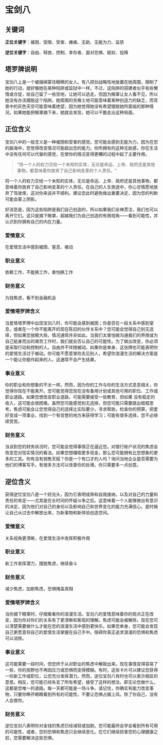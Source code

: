# 宝剑八

## 关键词

**正位关键字**：被困、受限、受害、瘫痪、无助、无能为力、监禁

**逆位关键字**：自由、释放、控制、幸存者、面对恐惧、赋权、投降

## 塔罗牌说明

宝剑八上是一个被捆绑蒙住眼睛的女人。有八把剑战略性地放置在她周围，限制了她的行动，就好像她在某种陷阱或监狱中一样。不过，这陷阱的搭建者似乎有些懒惰或仓促，给自己留了一些空地，让她可以逃走。但因为眼罩让女人看不见，所以她没有办法摆脱这个陷阱。她周围的贫瘠土地可能意味着某种创造力的缺乏，而背景中的灰色天空可能意味着绝望，因为她觉得她没有希望摆脱她所面临的那种情况。如果她能把眼罩摘下来，她就会发现，她可以干脆走出这种局面。

## 正位含义

宝剑八中的一般含义是一种被困和受害的感觉。您可能会感到无能为力，因为在您的脑海中，您觉得改变情况可能超出您的能力。你所拥有的这种无助感，你在生活中没有任何可以代替的感觉，在使你的情况变得更糟的过程中起了主要作用。

> "将一个人的权力交给一个未知的实体，无论是命运、上帝、政府还是其他事物，都意味着你放弃了自己影响变革的个人责任。"

将一个人的权力交给一个未知的实体，无论是命运、上帝、政府还是其他事物，都意味着你放弃了自己影响变革的个人责任。在自己的人生旅途中，你心甘情愿地放弃了驾驶席，这对你来说并不顺利。建议您此时避免做出重要决定，因为您的判断可能会蒙上阴影。

好消息是，因为这些陷阱是我们自己创造的，所以如果我们全神贯注，我们也可以离开它们。这只是摘下眼罩，超越我们为自己创造的有限视角——看到可能性，并认识到你拥有自己的内在力量。

### 爱情意义

在爱情生活中感到被困、窒息、被动

### 职业意义

依赖工作，不能换工作，害怕换工作

### 财务意义

为钱焦虑，看不到金融机会

### 爱情塔罗牌含义

当爱情塔罗牌中出现宝剑八时，你可能会感到被困；你是否在一段关系中感到窒息，或者在一个你不能离开的现在陈旧的伙伴关系中？您可能会觉得自己别无选择，但如果您放眼大局，情况通常并非如此。当我们太害怕做沟通我们的界限或为自己挺身而出的艰苦工作时，我们就会否认自己的可能性。为了做出改变，你必须是采取行动和控制的人。自由并不伴随被动。如果你是单身，这张牌也可能表明你的爱情生活过于被动。你可能不愿意冒险去见别人，希望你浪漫生活的解决方案是一个能让你振作起来的人。这通常不会产生结果。

### 事业意义

你的职业和你想象的不太一样。然而，因为你的工作与你的生活方式息息相关，你觉得你现在不能离开。您可能觉得您现在没有备用计划或其他可用的职位、工作或职业道路。如果您想改变职业道路，可能需要接受一些教育，但如果 没有稳定的收入，这可能会很困难。虽然您可能感觉别无选择，但您可能只需要跳出框框思考。焦虑可能会让您觉得自己的选择比实际要少。寻求帮助，检查你的预算，把爱好变成一项事业，找到一个有信誉的地方来获得学习；可能有很多选择，您不必继续受苦。

### 财务意义

当谈到您的财务状况时，您可能会觉得事情正在逼近您。对银行账户状况的焦虑会改变您对现实情况的看法。如果您想赚取更多现金，那么您可能拥有比您想象的更多的工具。你有没有销售天赋？你是一个有口才的人吗？询问当地企业是否需要为他们的博客写手。有很多方法可以改善你的处境，你只需要多一点创意。

## 逆位含义

获得逆位宝剑八是一个好兆头，因为它表明成熟和自我接纳，以及对自己的力量和责任的肯定——尤其是在长时间的怀疑斗争之后。这意味着一个人能够做出有意识的决定，因为他们对自己的身份以及影响自己和世界变化的能力充满信心。是时候让自己从过去中解放出来，为新事物和新体验创造空间。

### 爱情意义

关系视角更清晰，在爱情生活中发挥积极作用

### 职业意义

新工作发挥潜力，摆脱焦虑，继续奋斗

### 财务意义

减少焦虑，加剧焦虑，恐惧掩盖真相

### 爱情塔罗牌含义

当你摘下眼罩时，仔细看看你的浪漫生活。宝剑八的爱情意味着你的观点正在改变，因为你对你们的关系有了更清晰和客观的理解。焦虑可能会被解除，现在您可以清楚需要做什么才能在您的浪漫生活中感到更快乐。如果您单身，您可能会发现自己更愿意将自己的爱情生活掌握在自己手中。阻碍你真正追求浪漫的恐惧和焦虑可以消除。

### 事业意义

这可能需要一段时间，但您终于从对职业的焦虑中解脱出来。现在事情变得容易了一些，你的视野也不再因压力或恐惧而变得模糊。有时，这张卡片可以建议您获得一份新工作或职位，让您充分发挥潜力。然而，逆位宝剑八有时也可以表示相反的意思。相反，您可能已经失去了所有希望，接受了这样的想法，即无论您做什么，这都是您唯一的道路。每一天都可能是一场斗争。请记住，你确实有能力改变事物，只要你睁开眼睛看到所有的可能性，不要让恐惧占据上风。除了你自己，没有人会救你。

### 财务意义

逆位宝剑八表明你对金钱的焦虑已经减轻或加剧。您可能最终会学会看到所有可用的可能性，或者，您的恐惧和焦虑只会继续恶化。在它们继续损害您的心理健康之前，您需要解决这些恐惧。